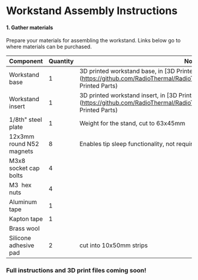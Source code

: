 # Workstand Assembly Instructions

#### 1. Gather materials

Prepare your materials for assembling the workstand. Links below go to where materials can be purchased.

| **Component**            | **Quantity** | **Notes**                                                                                                                                         |
| ------------------------ | ------------ | ------------------------------------------------------------------------------------------------------------------------------------------------- |
| Workstand base           | 1            | 3D printed workstand base, in [3D Printed Parts folder](https://github.com/RadioThermal/RadioThermal_Soldering_OSHW/Workstand/3D Printed Parts)   |
| Workstand insert         | 1            | 3D printed workstand insert, in [3D Printed Parts folder](https://github.com/RadioThermal/RadioThermal_Soldering_OSHW/Workstand/3D Printed Parts) |
| 1/8th" steel plate       | 1            | Weight for the stand, cut to 63x45mm                                                                                                              |
| 12x3mm round N52 magnets | 8            | Enables tip sleep functionality, not required                                                                                                     |
| M3x8 socket cap bolts    | 4            |                                                                                                                                                   |
| M3  hex nuts             | 4            |                                                                                                                                                   |
| Aluminum tape            | 1            |                                                                                                                                                   |
| Kapton tape              | 1            |                                                                                                                                                   |
| Brass wool               |              |                                                                                                                                                   |
| Silicone adhesive pad    | 2            | cut into 10x50mm strips                                                                                                                           |

### Full instructions and 3D print files coming soon!


